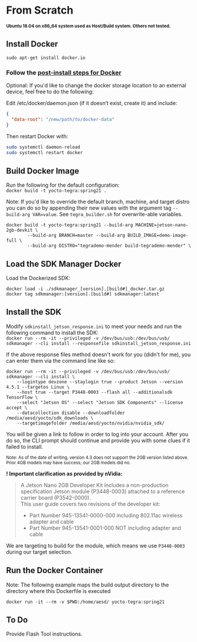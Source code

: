 # From Scratch  

**<sub>Ubuntu 18.04 on x86_64 system used as Host/Build system. Others not tested.</sub>**  

## Install Docker  

`sudo apt-get install docker.io`  

### Follow the [post-install steps for Docker](https://docs.docker.com/engine/install/linux-postinstall/)  

Optional:
If you'd like to change the docker storage location to an external device, feel free to do the following:

Edit /etc/docker/daemon.json (if it doesn’t exist, create it) and include:

```json
{
  "data-root": "/new/path/to/docker-data"
}
```

Then restart Docker with:

```bash
sudo systemctl daemon-reload
sudo systemctl restart docker
```

## Build Docker Image

Run the following for the default configuration:  
`docker build -t yocto-tegra:spring21 .`  

Note: If you'd like to override the default branch, machine, and target distro you can do so by appending their new values with the argument tag `--build-arg VAR=value`. See `tegra_builder.sh` for overwrite-able variables.  

```xterm
docker build -t yocto-tegra:spring21 --build-arg MACHINE=jetson-nano-2gb-devkit \
        --build-arg BRANCH=master --build-arg BUILD_IMAGE=demo-image-full \
        --build-arg DISTRO="tegrademo-mender build-tegrademo-mender" \
```

## Load the SDK Manager Docker

Load the Dockerized SDK:

```xterm
docker load -i ./sdkmanager_[version].[build#]_docker.tar.gz 
docker tag sdkmanager:[version].[build#] sdkmanager:latest 
```

## Install the SDK

Modify `sdkinstall_jetson_response.ini` to meet your needs and run the following command to install the SDK:  
`docker run --rm -it --privileged -v /dev/bus/usb:/dev/bus/usb/ sdkmanager --cli install --responsefile sdkinstall_jetson_response.ini`

If the above response files method doesn't work for you (didn't for me), you can enter them via the command line like so:
```xterm
docker run --rm -it --privileged -v /dev/bus/usb:/dev/bus/usb/ sdkmanager --cli install \
    --logintype devzone --staylogin true --product Jetson --version 4.5.1 --targetos Linux \
    --host true --target P3448-0003 --flash all --additionalsdk TensorFlow \
    --select "Jetson OS" --select "Jetson SDK Components" --license accept \
    --datacollection disable --downloadfolder /media/aesd/yocto/sdk_downloads \
    --targetimagefolder /media/aesd/yocto/nvidia/nvidia_sdk/
```
You will be given a link to follow in order to log into your account. After you do so, the CLI prompt should continue and provide you with some clues if it failed to install.  

<sub>Note: As of the date of writing, version 4.3 does not support the 2GB version listed above. Prior 4GB models may have success; our 2GB models did no.</sub>

**! Important clarification as provided by nVidia:**
> A Jetson Nano 2GB Developer Kit includes a non-production specification Jetson module (P3448-0003) attached to a reference carrier board (P3542-0000).  
> This user guide covers two revisions of the developer kit:  
>
> * Part Number 945-13541-0000-000 including 802.11ac wireless adapter and cable  
> * Part Number 945-13541-0001-000 NOT including adapter and cable  

We are targeting to build for the module, which means we use `P3448-0003` during our target selection.  

## Run the Docker Container  

Note: The following example maps the build output directory to the directory where this Dockerfile is executed  

```xterm
docker run -it --rm -v $PWD:/home/aesd/ yocto-tegra:spring21
```

## To Do

Provide Flash Tool instructions.
